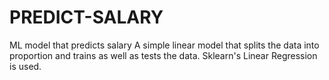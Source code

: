 # PREDICT-SALARY
ML model that predicts salary
A simple linear model that splits the data into proportion and trains as well as tests the data.
Sklearn's Linear Regression is used.
